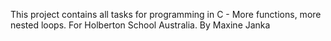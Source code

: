 This project contains all tasks for programming in C - More functions, more nested loops. For Holberton School Australia. By Maxine Janka
